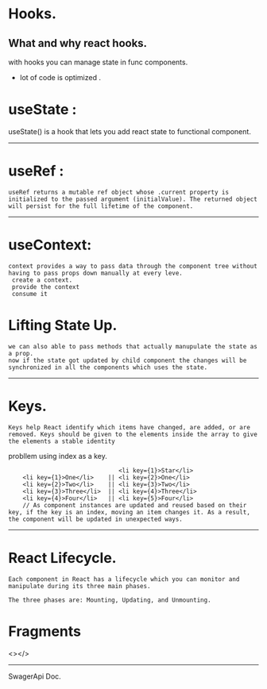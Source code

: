 # Hooks.

## What and why react hooks.

with hooks you can manage state in func components.

- lot of code is optimized .

# useState :

useState() is a hook that lets you add react state to functional component.

---

# useRef :

    useRef returns a mutable ref object whose .current property is initialized to the passed argument (initialValue). The returned object will persist for the full lifetime of the component.

---

# useContext:

    context provides a way to pass data through the component tree without having to pass props down manually at every leve.
     create a context.
     provide the context
     consume it

# Lifting State Up.

    we can also able to pass methods that actually manupulate the state as a prop.
    now if the state got updated by child component the changes will be synchronized in all the components which uses the state.

---

# Keys.

    Keys help React identify which items have changed, are added, or are removed. Keys should be given to the elements inside the array to give the elements a stable identity

probllem using index as a key.

```JS
                               <li key={1}>Star</li>
    <li key={1}>One</li>    || <li key={2}>One</li>
    <li key={2}>Two</li>    || <li key={3}>Two</li>
    <li key={3}>Three</li>  || <li key={4}>Three</li>
    <li key={4}>Four</li>   || <li key={5}>Four</li>
    // As component instances are updated and reused based on their key, if the key is an index, moving an item changes it. As a result, the component will be updated in unexpected ways.

```

---

# React Lifecycle.

    Each component in React has a lifecycle which you can monitor and manipulate during its three main phases.

    The three phases are: Mounting, Updating, and Unmounting.

# Fragments

<></>

---

SwagerApi Doc.
